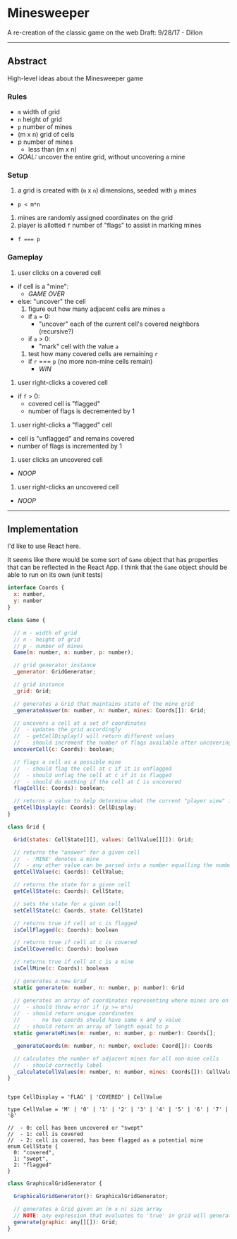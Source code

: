 # Minesweeper
A re-creation of the classic game on the web
Draft: 9/28/17 - Dillon

---

## Abstract
High-level ideas about the Minesweeper game

### Rules
- `m` width of grid
- `n` height of grid
- `p` number of mines
- (m x n) grid of cells
- p number of mines
  - less than (m x n)
- *GOAL:* uncover the entire grid, without uncovering a mine

### Setup
1. a grid is created with (`m` x `n`) dimensions, seeded with `p` mines
  - `p < m*n`
1. mines are randomly assigned coordinates on the grid
1. player is allotted `f` number of "flags" to assist in marking mines
  - `f === p`

### Gameplay
1. user clicks on a covered cell
  - if cell is a "mine":
    - *GAME OVER*
  - else: "uncover" the cell
    1. figure out how many adjacent cells are mines `a`
      - if `a` = 0:
        - "uncover" each of the current cell's covered neighbors (recursive?)
      - if `a` > 0:
        - "mark" cell with the value `a`
    1. test how many covered cells are remaining `r`
      - if `r` === `p` (no more non-mine cells remain)
        - *WIN*
1. user right-clicks a covered cell
  - if `f` > 0:
    - covered cell is "flagged"
    - number of flags is decremented by 1
1. user right-clicks a "flagged" cell
  - cell is "unflagged" and remains covered
  - number of flags is incremented by 1
1. user clicks an uncovered cell
  - *NOOP*
1. user right-clicks an uncovered cell
  - *NOOP*
---

## Implementation
I'd like to use React here.

It seems like there would be some sort of `Game` object that has properties
that can be reflected in the React App. I think that the `Game` object should
be able to run on its own (unit tests)


```js
interface Coords {
  x: number,
  y: number
}
```

```js
class Game {

  // m - width of grid
  // n - height of grid
  // p - number of mines
  Game(m: number, n: number, p: number);

  // grid generator instance
  _generator: GridGenerator;

  // grid instance
  _grid: Grid;

  // generates a Grid that maintains state of the mine grid
  _generateAnswer(m: number, n: number, mines: Coords[]): Grid;

  // uncovers a cell at a set of coordinates
  //  - updates the grid accordingly
  //  - getCellDisplay() will return different values
  //  - should increment the number of flags available after uncovering a flagged cell
  uncoverCell(c: Coords): boolean;

  // flags a cell as a possible mine
  //  - should flag the cell at c if it is unflagged
  //  - should unflag the cell at c if it is flagged
  //  - should do nothing if the cell at C is uncovered
  flagCell(c: Coords): boolean;

  // returns a value to help determine what the current "player view" is
  getCellDisplay(c: Coords): CellDisplay;
}
```


```js
class Grid {

  Grid(states: CellState[][], values: CellValue[][]): Grid;

  // returns the "answer" for a given cell
  //  - 'MINE' denotes a mine
  //  - any other value can be parsed into a number equalling the number of adjacent mines
  getCellValue(c: Coords): CellValue;

  // returns the state for a given cell
  getCellState(c: Coords): CellState;

  // sets the state for a given cell
  setCellState(c: Coords, state: CellState)

  // returns true if cell at c is flagged
  isCellFlagged(c: Coords): boolean

  // returns true if cell at c is covered
  isCellCovered(c: Coords): boolean

  // returns true if cell at c is a mine
  isCellMine(c: Coords): boolean

  // generates a new Grid
  static generate(m: number, n: number, p: number): Grid

  // generates an array of coordinates representing where mines are on an (m x n) grid
  //  - should throw error if (p >= m*n)
  //  - should return unique coordinates
  //    -  no two coords should have same x and y value
  //  - should return an array of length equal to p
  static generateMines(m: number, n: number, p: number): Coords[];

  _generateCoords(m: number, n: number, exclude: Coord[]): Coords

  // calculates the number of adjacent mines for all non-mine cells
  //  - should correctly label
  _calculateCellValues(m: number, n: number, mines: Coords[]): CellValue[][]
}

```

```

type CellDisplay = 'FLAG' | 'COVERED' | CellValue

type CellValue = 'M' | '0' | '1' | '2' | '3' | '4' | '5' | '6' | '7' | '8'

//  - 0: cell has been uncovered or "swept"
//  - 1: cell is covered
//  - 2: cell is covered, has been flagged as a potential mine
enum CellState {
  0: "covered",
  1: "swept",  
  2: "flagged"
}
```










```js
class GraphicalGridGenerator {

  GraphicalGridGenerator(): GraphicalGridGenerator;

  // generates a Grid given an (m x n) size array
  // NOTE: any expression that evaluates to 'true' in grid will generate a mine
  generate(graphic: any[][]): Grid;
}
```

